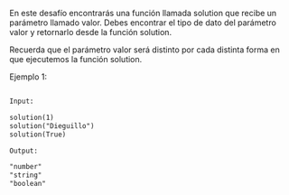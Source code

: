 En este desafío encontrarás una función llamada solution que recibe un parámetro llamado valor. Debes encontrar el tipo de dato del parámetro valor y retornarlo desde la función solution.

Recuerda que el parámetro valor será distinto por cada distinta forma en que ejecutemos la función solution.

Ejemplo 1:

```txt

Input:

solution(1)
solution("Dieguillo")
solution(True)

Output:

"number"
"string"
"boolean"

```